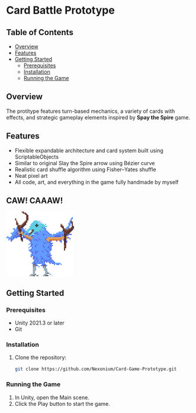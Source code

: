 # Card Battle Prototype


## Table of Contents
- [Overview](#overview)
- [Features](#features)
- [Getting Started](#getting-started)
  - [Prerequisites](#prerequisites)
  - [Installation](#installation)
  - [Running the Game](#running-the-game)

## Overview
The protitype features turn-based mechanics, a variety of cards with effects, and strategic gameplay elements inspired by **Spay the Spire** game.

## Features
- Flexible expandable architecture and card system built using ScriptableObjects
- Similar to original Slay the Spire arrow using Bézier curve
- Realistic card shuffle algorithm using Fisher–Yates shuffle
- Neat pixel art
- All code, art, and everything in the game fully handmade by myself

## CAW! CAAAW!
![Screenshot 1](https://github.com/Nexonium/4Tale-Test-Task/blob/main/Assets/Sprites/Enemy_1.png)

## Getting Started

### Prerequisites
- Unity 2021.3 or later
- Git

### Installation
1. Clone the repository:
   ```sh
   git clone https://github.com/Nexonium/Card-Game-Prototype.git

### Running the Game
1. In Unity, open the Main scene.
2. Click the Play button to start the game.
